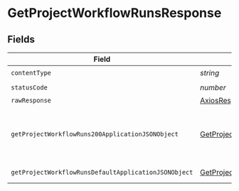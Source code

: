 # GetProjectWorkflowRunsResponse


## Fields

| Field                                                                                                                   | Type                                                                                                                    | Required                                                                                                                | Description                                                                                                             |
| ----------------------------------------------------------------------------------------------------------------------- | ----------------------------------------------------------------------------------------------------------------------- | ----------------------------------------------------------------------------------------------------------------------- | ----------------------------------------------------------------------------------------------------------------------- |
| `contentType`                                                                                                           | *string*                                                                                                                | :heavy_check_mark:                                                                                                      | N/A                                                                                                                     |
| `statusCode`                                                                                                            | *number*                                                                                                                | :heavy_check_mark:                                                                                                      | N/A                                                                                                                     |
| `rawResponse`                                                                                                           | [AxiosResponse](https://axios-http.com/docs/res_schema)                                                                 | :heavy_minus_sign:                                                                                                      | N/A                                                                                                                     |
| `getProjectWorkflowRuns200ApplicationJSONObject`                                                                        | [GetProjectWorkflowRuns200ApplicationJSON](../../models/operations/getprojectworkflowruns200applicationjson.md)         | :heavy_minus_sign:                                                                                                      | A paginated list of recent workflow runs                                                                                |
| `getProjectWorkflowRunsDefaultApplicationJSONObject`                                                                    | [GetProjectWorkflowRunsDefaultApplicationJSON](../../models/operations/getprojectworkflowrunsdefaultapplicationjson.md) | :heavy_minus_sign:                                                                                                      | Error response.                                                                                                         |